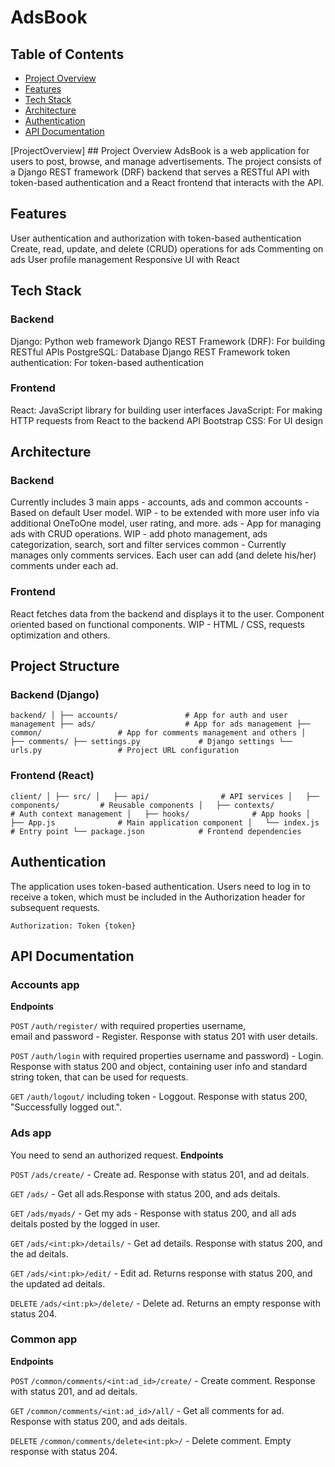 
# AdsBook
## Table of Contents
* [Project Overview](#ProjectOverview)
* [Features](#Features)
* [Tech Stack](#TechStack)
* [Architecture](#Architecture)
* [Authentication](#Authentication)
* [API Documentation](#APIDocumentation)

[ProjectOverview] ## Project Overview
AdsBook is a web application for users to post, browse, and manage advertisements. The project consists of a Django REST framework (DRF) backend that serves a RESTful API with token-based authentication and a React frontend that interacts with the API.

## Features
User authentication and authorization with token-based authentication
Create, read, update, and delete (CRUD) operations for ads
Commenting on ads
User profile management
Responsive UI with React

## Tech Stack
###  Backend
Django: Python web framework
Django REST Framework (DRF): For building RESTful APIs
PostgreSQL: Database
Django REST Framework token authentication: For token-based authentication

### Frontend
React: JavaScript library for building user interfaces
JavaScript: For making HTTP requests from React to the backend API
Bootstrap CSS: For UI design

## Architecture
### Backend
Currently includes 3 main apps - accounts, ads and common
accounts - Based on default User model. WIP - to be extended with more user info via additional OneToOne model, user rating, and more.
ads - App for managing ads with CRUD operations. WIP - add photo management, ads categorization, search, sort and filter services 
common - Currently manages only comments services. Each user can add (and delete his/her) comments under each ad.

### Frontend
React fetches data from the backend and displays it to the user.
Component oriented based on functional components.
WIP - HTML / CSS, requests optimization and others.

## Project Structure
### Backend (Django)
`
backend/
│
├── accounts/               # App for auth and user management
├── ads/                    # App for ads management
├── common/                 # App for comments management and others
│   ├── comments/
├── settings.py             # Django settings
└── urls.py                 # Project URL configuration
`

### Frontend (React)
`
client/
│
├── src/
│   ├── api/                # API services
│   ├── components/         # Reusable components
│   ├── contexts/           # Auth context management
│   ├── hooks/              # App hooks
│   ├── App.js              # Main application component
│   └── index.js            # Entry point
└── package.json            # Frontend dependencies
`

## Authentication
The application uses token-based authentication. Users need to log in to receive a token, which must be included in the Authorization header for subsequent requests.

```Authorization: Token {token}```

## API Documentation
### Accounts app
**Endpoints**

`POST` `/auth/register/` with required properties username, email and password - Register. Response with status 201 with user details.

`POST` `/auth/login` with required properties username and password) - Login. Response with status 200 and object, containing user info and standard string token, that can be used for requests.

`GET` `/auth/logout/` including token - Loggout. Response with status 200, "Successfully logged out.".

### Ads app
You need to send an authorized request.
**Endpoints**

`POST` `/ads/create/` - Create ad. Response with status 201, and ad deitals.

`GET` `/ads/` - Get all ads.Response with status 200, and ads deitals.

`GET` `/ads/myads/` - Get my ads - Response with status 200, and all ads deitals posted by the logged in user.

`GET` `/ads/<int:pk>/details/` - Get ad details. Response with status 200, and the ad deitals.

`GET` `/ads/<int:pk>/edit/` - Edit ad. Returns response with status 200, and the updated ad deitals.

`DELETE` `/ads/<int:pk>/delete/` - Delete ad. Returns an empty response with status 204.

### Common app
**Endpoints**

`POST` `/common/comments/<int:ad_id>/create/` - Create comment. Response with status 201, and ad deitals.

`GET` `/common/comments/<int:ad_id>/all/` - Get all comments for ad. Response with status 200, and ads deitals.

`DELETE` `/common/comments/delete<int:pk>/` - Delete comment. Empty response with status 204.

